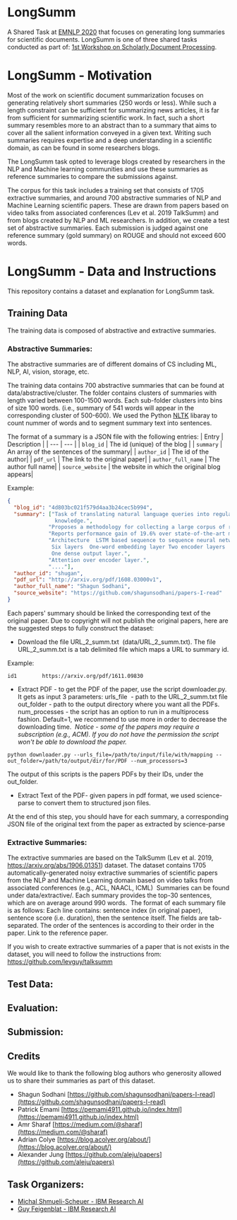 # LongSumm
A Shared Task at [EMNLP 2020](https://2020.emnlp.org) that focuses on generating long summaries for scientific documents. LongSumm is one of three shared tasks conducted as part of: [1st Workshop on Scholarly Document Processing](https://ornlcda.github.io/SDProc/). 

# LongSumm - Motivation

Most of the work on scientific document summarization focuses on generating relatively short summaries (250 words or less). While such a length constraint can be sufficient for summarizing news articles, it is far from sufficient for summarizing scientific work. In fact, such a short summary resembles more to an abstract than to a summary that aims to cover all the salient information conveyed in a given text. Writing such summaries requires expertise and a deep understanding in a scientific domain, as can be found in some researchers blogs.

The LongSumm task opted to leverage blogs created by researchers in the NLP and Machine learning communities and use these summaries as reference summaries to compare the submissions against.  

The corpus for this task includes a training set that consists of 1705 extractive summaries, and around 700 abstractive summaries of NLP and Machine Learning scientific papers. These are drawn from papers based on video talks from associated conferences (Lev et al. 2019 TalkSumm) and from blogs created by NLP and ML researchers. In addition, we create a test set of abstractive summaries. Each submission is judged against one reference summary (gold summary) on ROUGE and should not exceed 600 words.


# LongSumm - Data and Instructions

This repository contains a dataset and explanation for LongSumm task.

## Training Data
The training data is composed of abstractive and extractive summaries.


### Abstractive Summaries:
The abstractive summaries are of different domains of CS including ML, NLP, AI, vision, storage, etc.


The training data contains 700 abstractive summaries that can be found at data/abstractive/cluster. The folder contains clusters of summaries with length varied between 100-1500 words. Each sub-folder clusters into bins of size 100 words.  (i.e., summary of 541 words will appear in the corresponding cluster of 500-600). We used the Python [NLTK](https://www.nltk.org) libaray to count nummer of words and to segment summary text into sentences.  

The format of a summary is a JSON file with the following entries:
| Entry | Description |
| --- | --- |
| `blog_id` | The id (unique) of the blog |
| `summary` | An array of the sentences of the summary|
| `author_id` | The id of the author|
| `pdf_url` | The link to the original paper|
| `author_full_name` | The author full name|
| `source_website` | the website in which the original blog appears|


Example: 
```json
{
  "blog_id": "4d803bc021f579d4aa3b24cec5b994", 
  "summary": ["Task of translating natural language queries into regular expressions without using domain specific
               knowledge.", 
             "Proposes a methodology for collecting a large corpus of regular expressions to natural language pairs.", 
             "Reports performance gain of 19.6% over state-of-the-art models.", 
             "Architecture  LSTM based sequence to sequence neural network (with attention)
              Six layers  One-word embedding layer Two encoder layers  Two decoder layers  
              One dense output layer.", 
             "Attention over encoder layer.", 
             "...."], 
  "author_id": "shugan", 
  "pdf_url": "http://arxiv.org/pdf/1608.03000v1", 
  "author_full_name": "Shagun Sodhani",
  "source_website": "https://github.com/shagunsodhani/papers-I-read"
}
```


Each papers' summary should be linked the corresponding text of the original paper. Due to copyright will not publish the original papers, here are the suggested steps to fully construct the dataset:


* Download the file URL_2_summ.txt  (data/URL_2_summ.txt). The file URL_2_summ.txt is a tab delimited file which maps a URL to summary id.


Example:
```
id1        https://arxiv.org/pdf/1611.09830
```

* Extract PDF - to get the PDF of the paper, use the script downloader.py. It gets as input 3 parameters:
urls_file  - path to the URL_2_summ.txt file
out_folder - path to the output directory where you want all the PDFs.
num_processes - the script has an option to run in a multiprocess fashion. Default=1, we recommend to use more in order to decrease the downloading time. 
*Notice - some of the papers may require a subscription (e.g., ACM). If you do not have the permission the script won't be able to download the paper.*


`python downloader.py --urls_file=/path/to/input/file/with/mapping --out_folder=/path/to/output/dir/for/PDF --num_processors=3`


The output of this scripts is the papers PDFs by their IDs, under the out_folder.


* Extract Text of the PDF- given papers in pdf format, we used science-parse to convert them to structured json files. 




At the end of this step, you should have for each summary, a corresponding JSON file of the original text from the paper as extracted by science-parse




### Extractive Summaries:


The extractive summaries are based on the TalkSumm (Lev et al. 2019, https://arxiv.org/abs/1906.01351) dataset. The dataset contains 1705 automatically-generated noisy extractive summaries of scientific papers from the NLP and Machine Learning domain based on video talks from associated conferences (e.g., ACL, NAACL, ICML) 
Summaries can be found under data/extractive/. Each summary provides the top-30 sentences, which are on average around 990 words. 
The format of each summary file is as follows:
Each line contains: sentence index (in original paper), sentence score (i.e. duration), then the sentence itself. The fields are tab-separated.
The order of the sentences is according to their order in the paper.
Link to the reference paper.


If you wish to create extractive summaries of a paper that is not exists in the dataset, you will need to follow the instructions from: https://github.com/levguy/talksumm




## Test Data:




## Evaluation:

## Submission:

## Credits
We would like to thank the following blog authors who generosity allowed us to share their summaries as part of this dataset.  

* Shagun Sodhani  [https://github.com/shagunsodhani/papers-I-read](https://github.com/shagunsodhani/papers-I-read)
* Patrick Emami   [https://pemami4911.github.io/index.html](https://pemami4911.github.io/index.html)
* Amr Sharaf  [https://medium.com/@sharaf](https://medium.com/@sharaf)
* Adrian Colye  [https://blog.acolyer.org/about/](https://blog.acolyer.org/about/)
* Alexander Jung  [https://github.com/aleju/papers](https://github.com/aleju/papers)


## Task Organizers:

* [Michal Shmueli-Scheuer - IBM Research AI](https://researcher.watson.ibm.com/researcher/view.php?person=il-SHMUELI)
* [Guy Feigenblat - IBM Research AI](https://researcher.watson.ibm.com/researcher/view.php?person=il-GUYF)


